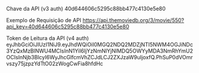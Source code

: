 Chave da API (v3 auth)
40d644606c5295c88bb477c4130e5e80

Exemplo de Requisição de API
https://api.themoviedb.org/3/movie/550?api_key=40d644606c5295c88bb477c4130e5e80

Token de Leitura da API (v4 auth)
eyJhbGciOiJIUzI1NiJ9.eyJhdWQiOiI0MGQ2NDQ2MDZjNTI5NWM4OGJiNDc3YzQxMzBlNWU4MCIsInN1YiI6IjYzNmNlYjNlMDQ5OWYyMDA3NmRhYmU2OCIsInNjb3BlcyI6WyJhcGlfcmVhZCJdLCJ2ZXJzaW9uIjoxfQ.PhSuP0dVOmrvszy75jzpzYdTtO02zWogCwFia8hfdHc